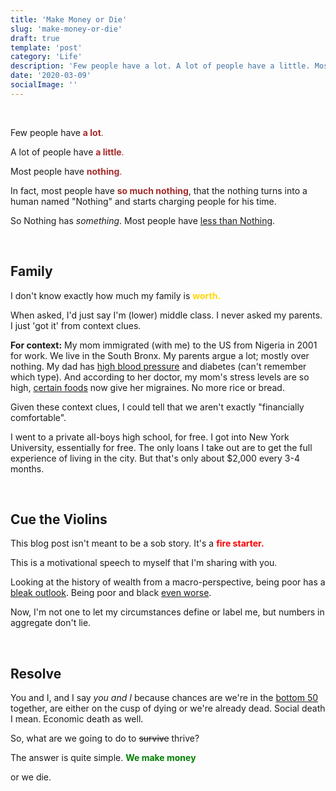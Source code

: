 ```yaml
---
title: 'Make Money or Die'
slug: 'make-money-or-die'
draft: true
template: 'post'
category: 'Life'
description: 'Few people have a lot. A lot of people have a little. Most people have nothing. Which will you be?'
date: '2020-03-09'
socialImage: ''
---
```


<br />

Few people have <span style="color:brown">**a lot**.</span>

A lot of people have <span style="color:brown">**a little**.</span>

Most people have <span style="color:brown">**nothing**.</span>

In fact, most people have <span style="color:brown">**so much nothing**</span>, that the nothing turns into a human named "Nothing" and starts charging people for his time.

So Nothing has _something_. Most people have [less than Nothing](https://www.washingtonpost.com/business/2020/02/14/parasite-paints-nightmarish-picture-korean-inequality-reality-america-is-even-worse/).

<br />

## Family

I don't know exactly how much my family is <span style="color:gold">**worth.**</span>

When asked, I'd just say I'm (lower) middle class. I never asked my parents. I just 'got it' from context clues.

**For context:**
My mom immigrated (with me) to the US from Nigeria in 2001 for work.
We live in the South Bronx. My parents argue a lot; mostly over nothing. My dad has [high blood pressure](https://www.reuters.com/article/us-health-heart-finances/money-troubles-tied-to-higher-risk-of-heart-disease-for-african-americans-idUSKCN1Q41UV) and diabetes (can't remember which type). And according to her doctor, my mom's stress levels are so high, [certain foods](http://sitn.hms.harvard.edu/flash/2013/could-a-hidden-allergy-be-causing-your-migraines/) now give her migraines. No more rice or bread.

Given these context clues, I could tell that we aren't exactly "financially comfortable".

I went to a private all-boys high school, for free. I got into New York University, essentially for free. The only loans I take out are to get the full experience of living in the city. But that's only about \$2,000 every 3-4 months.

<br />

## Cue the Violins

This blog post isn't meant to be a sob story. It's a <span style="color:red">**fire starter.**</span>

This is a motivational speech to myself that I'm sharing with you.

Looking at the history of wealth from a macro-perspective, being poor has a [bleak outlook](https://en.wikipedia.org/wiki/Wealth_inequality_in_the_United_States). Being poor and black [even worse](https://apps.urban.org/features/wealth-inequality-charts/).

Now, I'm not one to let my circumstances define or label me, but numbers in aggregate don't lie.

<br />

## Resolve

You and I, and I say _you and I_ because chances are we're in the [bottom 50](https://wid.world/country/usa/) together, are either on the cusp of dying or we're already dead. Social death I mean. Economic death as well.

So, what are we going to do to ~~survive~~ thrive?

The answer is quite simple. <span style ="color:green">**We make money**</span>

or we die.

<br />
